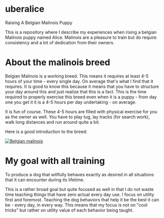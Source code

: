 # uberalice

Raising A Belgian Malinois Puppy

This is a repository where I describe my experiences when rising a belgian Malinois puppy named Alice. Malinois are a pleasure to train but do require consistency and a lot of dedication from their owners. 

# About the malinois breed

Belgian Malinois is a working breed. This means it requires at least 4-5 hours of your time - every single day. On average that's what I find that it requires. It is good to know this because it means that you have to structure your day around this and just realize that this is a fact. This is the time required to properly exercise this breed even when it is a puppy - from day one you get it it is a 4-5 hours per day undertaking - on average. 

It is fun of course. These 4-5 hours are filled with physical exercise for you as the owner as well. You have to play tug, lay tracks (for search work), walk long distances and run around quite a bit. 

Here is a good introduction to the breed:

[![Belgian malinois](https://img.youtube.com/vi/dkNzu6CSt8M/0.jpg)](https://www.youtube.com/watch?v=dkNzu6CSt8M)

# My goal with all training
To produce a dog that willfully behaves exactly as desired in all situations that it can encounter during its lifetime. 

This is a rather broad goal but quite focused as well in that I do not waste time teaching things that have zero actual every day use. I focus on utility first and foremost. Teaching the dog behaviors that help it be the best it can be - every day, in every way. This means that my focus is not on "cool tricks" but rather on utility value of each behavior being taught. 

